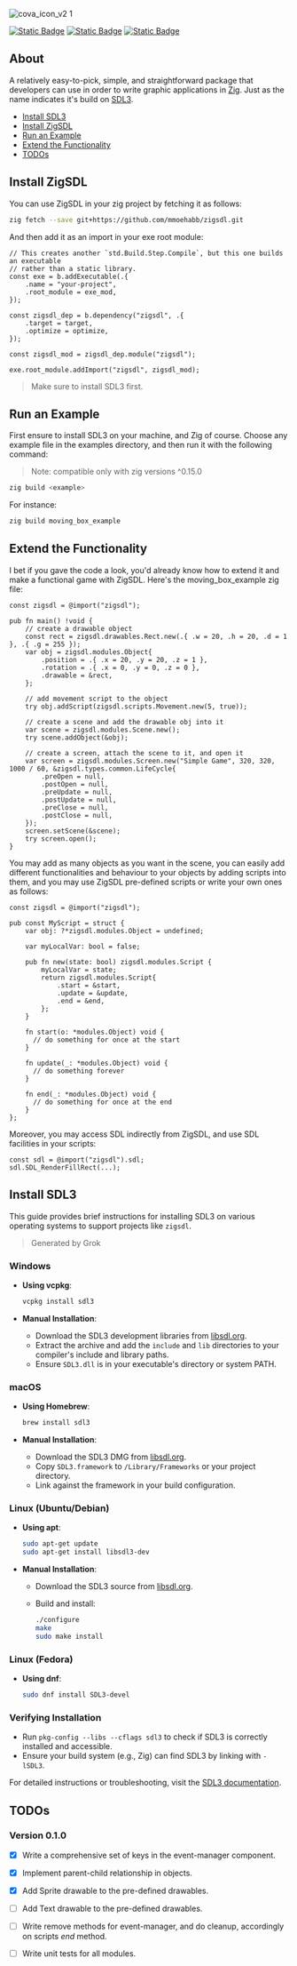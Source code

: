 ![cova_icon_v2 1](./splash.png)

[![Static Badge](https://img.shields.io/badge/v0.15.1(stable)-orange?logo=Zig&logoColor=Orange&label=Zig&labelColor=Orange)](https://ziglang.org/download/)
[![Static Badge](https://img.shields.io/badge/v0.0.1-blue?logo=GitHub&label=Release)](https://github.com/mmoehabb/zigsdl/releases/tag/v0.0.1)
[![Static Badge](https://img.shields.io/badge/MIT-silver?label=License)](https://github.com/mmoehabb/zigsdl/blob/main/LICENSE)

## About

A relatively easy-to-pick, simple, and straightforward package that developers can use in order to write graphic applications in [Zig](https://ziglang.org/). Just as the name indicates it's build on [SDL3](https://www.libsdl.org/).

- [Install SDL3](#install-sdl3)
- [Install ZigSDL](#install-zigsdl)
- [Run an Example](#run-an-example)
- [Extend the Functionality](#extend-the-functionality)
- [TODOs](#todos)

## Install ZigSDL

You can use ZigSDL in your zig project by fetching it as follows:

```bash
zig fetch --save git+https://github.com/mmoehabb/zigsdl.git
```

And then add it as an import in your exe root module:

```zig
// This creates another `std.Build.Step.Compile`, but this one builds an executable
// rather than a static library.
const exe = b.addExecutable(.{
    .name = "your-project",
    .root_module = exe_mod,
});

const zigsdl_dep = b.dependency("zigsdl", .{
    .target = target,
    .optimize = optimize,
});

const zigsdl_mod = zigsdl_dep.module("zigsdl");

exe.root_module.addImport("zigsdl", zigsdl_mod);
```

> Make sure to install SDL3 first.

## Run an Example

First ensure to install SDL3 on your machine, and Zig of course. Choose any example file in the examples directory, and then run it with the following command:

> Note: compatible only with zig versions ^0.15.0

  ```bash
  zig build <example>
  ```

For instance:

  ```bash
  zig build moving_box_example
  ```

## Extend the Functionality

I bet if you gave the code a look, you'd already know how to extend it and make a functional game with ZigSDL. Here's the moving_box_example zig file:

```zig
const zigsdl = @import("zigsdl");

pub fn main() !void {
    // create a drawable object
    const rect = zigsdl.drawables.Rect.new(.{ .w = 20, .h = 20, .d = 1 }, .{ .g = 255 });
    var obj = zigsdl.modules.Object{
        .position = .{ .x = 20, .y = 20, .z = 1 },
        .rotation = .{ .x = 0, .y = 0, .z = 0 },
        .drawable = &rect,
    };

    // add movement script to the object
    try obj.addScript(zigsdl.scripts.Movement.new(5, true));

    // create a scene and add the drawable obj into it
    var scene = zigsdl.modules.Scene.new();
    try scene.addObject(&obj);

    // create a screen, attach the scene to it, and open it
    var screen = zigsdl.modules.Screen.new("Simple Game", 320, 320, 1000 / 60, &zigsdl.types.common.LifeCycle{
        .preOpen = null,
        .postOpen = null,
        .preUpdate = null,
        .postUpdate = null,
        .preClose = null,
        .postClose = null,
    });
    screen.setScene(&scene);
    try screen.open();
}
```

You may add as many objects as you want in the scene, you can easily add different functionalities and behaviour to your objects by adding scripts into them, and you may use ZigSDL pre-defined scripts or write your own ones as follows:

```zig
const zigsdl = @import("zigsdl");

pub const MyScript = struct {
    var obj: ?*zigsdl.modules.Object = undefined;

    var myLocalVar: bool = false;

    pub fn new(state: bool) zigsdl.modules.Script {
        myLocalVar = state;
        return zigsdl.modules.Script{
            .start = &start,
            .update = &update,
            .end = &end,
        };
    }

    fn start(o: *modules.Object) void {
      // do something for once at the start
    }

    fn update(_: *modules.Object) void {
      // do something forever
    }

    fn end(_: *modules.Object) void {
      // do something for once at the end
    }
};
```

Moreover, you may access SDL indirectly from ZigSDL, and use SDL facilities in your scripts:

```zig
const sdl = @import("zigsdl").sdl;
sdl.SDL_RenderFillRect(...);
```

## Install SDL3

This guide provides brief instructions for installing SDL3 on various operating systems to support projects like `zigsdl`.

> Generated by Grok

### Windows

- **Using vcpkg**:

  ```bash
  vcpkg install sdl3
  ```

- **Manual Installation**:

  - Download the SDL3 development libraries from [libsdl.org](https://www.libsdl.org).
  - Extract the archive and add the `include` and `lib` directories to your compiler's include and library paths.
  - Ensure `SDL3.dll` is in your executable's directory or system PATH.

### macOS

- **Using Homebrew**:

  ```bash
  brew install sdl3
  ```

- **Manual Installation**:

  - Download the SDL3 DMG from [libsdl.org](https://www.libsdl.org).
  - Copy `SDL3.framework` to `/Library/Frameworks` or your project directory.
  - Link against the framework in your build configuration.

### Linux (Ubuntu/Debian)

- **Using apt**:

  ```bash
  sudo apt-get update
  sudo apt-get install libsdl3-dev
  ```

- **Manual Installation**:

  - Download the SDL3 source from [libsdl.org](https://www.libsdl.org).

  - Build and install:

    ```bash
    ./configure
    make
    sudo make install
    ```

### Linux (Fedora)

- **Using dnf**:

  ```bash
  sudo dnf install SDL3-devel
  ```

### Verifying Installation

- Run `pkg-config --libs --cflags sdl3` to check if SDL3 is correctly installed and accessible.
- Ensure your build system (e.g., Zig) can find SDL3 by linking with `-lSDL3`.

For detailed instructions or troubleshooting, visit the [SDL3 documentation](https://wiki.libsdl.org/SDL3/Installation).


## TODOs

### Version 0.1.0

- [x] Write a comprehensive set of keys in the event-manager component.
- [x] Implement parent-child relationship in objects.
- [x] Add Sprite drawable to the pre-defined drawables.
- [ ] Add Text drawable to the pre-defined drawables.
- [ ] Write remove methods for event-manager, and do cleanup, accordingly on scripts _end_ method.
- [ ] Write unit tests for all modules.

